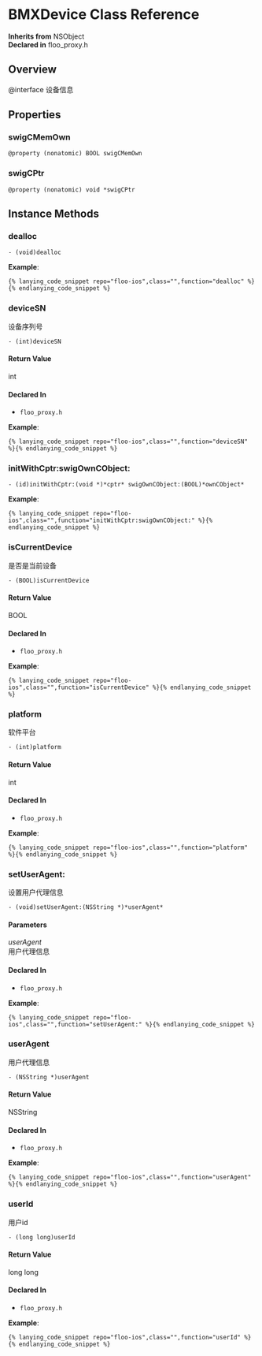 # BMXDevice Class Reference

  **Inherits from** NSObject  
  **Declared in** floo_proxy.h  

## Overview

@interface 设备信息

## Properties

<a name="//api/name/swigCMemOwn" title="swigCMemOwn"></a>
### swigCMemOwn

`@property (nonatomic) BOOL swigCMemOwn`

<a name="//api/name/swigCPtr" title="swigCPtr"></a>
### swigCPtr

`@property (nonatomic) void *swigCPtr`

<a title="Instance Methods" name="instance_methods"></a>
## Instance Methods

<a name="//api/name/dealloc" title="dealloc"></a>
### dealloc

`- (void)dealloc`

<a name="//api/name/deviceSN" title="deviceSN"></a>
**Example**:
```
{% lanying_code_snippet repo="floo-ios",class="",function="dealloc" %}{% endlanying_code_snippet %}
```
### deviceSN

设备序列号

`- (int)deviceSN`

#### Return Value
int

#### Declared In
* `floo_proxy.h`

<a name="//api/name/initWithCptr:swigOwnCObject:" title="initWithCptr:swigOwnCObject:"></a>
**Example**:
```
{% lanying_code_snippet repo="floo-ios",class="",function="deviceSN" %}{% endlanying_code_snippet %}
```
### initWithCptr:swigOwnCObject:

`- (id)initWithCptr:(void *)*cptr* swigOwnCObject:(BOOL)*ownCObject*`

<a name="//api/name/isCurrentDevice" title="isCurrentDevice"></a>
**Example**:
```
{% lanying_code_snippet repo="floo-ios",class="",function="initWithCptr:swigOwnCObject:" %}{% endlanying_code_snippet %}
```
### isCurrentDevice

是否是当前设备

`- (BOOL)isCurrentDevice`

#### Return Value
BOOL

#### Declared In
* `floo_proxy.h`

<a name="//api/name/platform" title="platform"></a>
**Example**:
```
{% lanying_code_snippet repo="floo-ios",class="",function="isCurrentDevice" %}{% endlanying_code_snippet %}
```
### platform

软件平台

`- (int)platform`

#### Return Value
int

#### Declared In
* `floo_proxy.h`

<a name="//api/name/setUserAgent:" title="setUserAgent:"></a>
**Example**:
```
{% lanying_code_snippet repo="floo-ios",class="",function="platform" %}{% endlanying_code_snippet %}
```
### setUserAgent:

设置用户代理信息

`- (void)setUserAgent:(NSString *)*userAgent*`

#### Parameters

*userAgent*  
   用户代理信息  

#### Declared In
* `floo_proxy.h`

<a name="//api/name/userAgent" title="userAgent"></a>
**Example**:
```
{% lanying_code_snippet repo="floo-ios",class="",function="setUserAgent:" %}{% endlanying_code_snippet %}
```
### userAgent

用户代理信息

`- (NSString *)userAgent`

#### Return Value
NSString

#### Declared In
* `floo_proxy.h`

<a name="//api/name/userId" title="userId"></a>
**Example**:
```
{% lanying_code_snippet repo="floo-ios",class="",function="userAgent" %}{% endlanying_code_snippet %}
```
### userId

用户id

`- (long long)userId`

#### Return Value
long long

#### Declared In
* `floo_proxy.h`

**Example**:
```
{% lanying_code_snippet repo="floo-ios",class="",function="userId" %}{% endlanying_code_snippet %}
```
